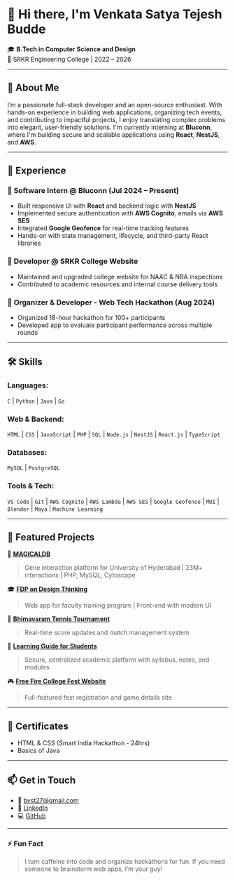 # 👋 Hi there, I'm Venkata Satya Tejesh Budde

🎓 **B.Tech in Computer Science and Design**  
📍 SRKR Engineering College | 2022 – 2026

---

## 🚀 About Me

I’m a passionate full-stack developer and an open-source enthusiast. With hands-on experience in building web applications, organizing tech events, and contributing to impactful projects, I enjoy translating complex problems into elegant, user-friendly solutions. I'm currently interning at **Bluconn**, where I'm building secure and scalable applications using **React**, **NestJS**, and **AWS**.

---

## 💼 Experience

### 🔹 **Software Intern @ Bluconn** (Jul 2024 – Present)
- Built responsive UI with **React** and backend logic with **NestJS**
- Implemented secure authentication with **AWS Cognito**, emails via **AWS SES**
- Integrated **Google Geofence** for real-time tracking features
- Hands-on with state management, lifecycle, and third-party React libraries

### 🔹 **Developer @ SRKR College Website**
- Maintained and upgraded college website for NAAC & NBA inspections
- Contributed to academic resources and internal course delivery tools

### 🔹 **Organizer & Developer - Web Tech Hackathon (Aug 2024)**
- Organized 18-hour hackathon for 100+ participants
- Developed app to evaluate participant performance across multiple rounds

---

## 🛠️ Skills

### Languages:
`C` | `Python` | `Java` | `Go`

### Web & Backend:
`HTML` | `CSS` | `JavaScript` | `PHP` | `SQL` | `Node.js` | `NestJS` | `React.js` | `TypeScript`

### Databases:
`MySQL` | `PostgreSQL`

### Tools & Tech:
`VS Code` | `Git` | `AWS Cognito` | `AWS Lambda` | `AWS SES` | `Google Geofence` | `MUI` | `Blender` | `Maya` | `Machine Learning`

---

## 🌟 Featured Projects

🔬 [**MAGICALDB**](http://www.manjarilab.com/databases/magicaldb)  
> Gene interaction platform for University of Hyderabad | 23M+ interactions | PHP, MySQL, Cytoscape

🎓 [**FDP on Design Thinking**](https://srkrec.edu.in/atalfdp2023/)  
> Web app for faculty training program | Front-end with modern UI

🎾 [**Bhimavaram Tennis Tournament**](https://bhimavaramtennis.com/)  
> Real-time score updates and match management system

📘 [**Learning Guide for Students**](https://csd27.ct.ws/CSD)  
> Secure, centralized academic platform with syllabus, notes, and modules

🎮 [**Free Fire College Fest Website**](http://srkrec.edu.in/sigma/freefire24)  
> Full-featured fest registration and game details site

---

## 📜 Certificates

- HTML & CSS (Smart India Hackathon - 24hrs)
- Basics of Java

---

## 📫 Get in Touch

- 📧 [bvst27@gmail.com](mailto:bvst27@gmail.com)
- 🔗 [LinkedIn]([https://www.linkedin.com/in/budde-venkata-satya-tejesh-b7b460247](https://www.linkedin.com/in/venkata-satya-tejesh-budde-b7b460247?utm_source=share&utm_campaign=share_via&utm_content=profile&utm_medium=android_app))
- 💻 [GitHub](https://github.com/BTejesh27)

---

### ⚡ Fun Fact
> I turn caffeine into code and organize hackathons for fun. If you need someone to brainstorm web apps, I’m your guy!
